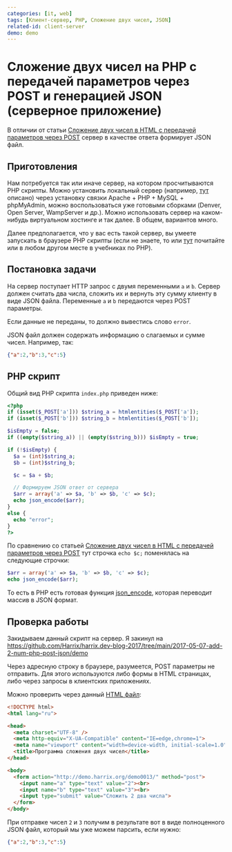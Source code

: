 ```yaml
---
categories: [it, web]
tags: [Клиент-сервер, PHP, Сложение двух чисел, JSON]
related-id: client-server
demo: demo
---
```


# Сложение двух чисел на PHP с передачей параметров через POST и генерацией JSON (серверное приложение)

В отличии от статьи [Сложение двух чисел в HTML с передачей параметров через POST](https://github.com/Harrix/harrix.dev-blog-2017/blob/main/2017-05-05-add-2-num-php-post/2017-05-05-add-2-num-php-post.md) сервер в качестве ответа формирует JSON файл.

## Приготовления

Нам потребуется так или иначе сервер, на котором просчитываются PHP скрипты. Можно установить локальный сервер (например, [тут](https://github.com/Harrix/harrix.dev-blog-2018/blob/main/2018-10-04-apache-php-mysql/2018-10-04-apache-php-mysql.md) описано) через установку связки Apache + PHP + MySQL + phpMyAdmin, можно воспользоваться уже готовыми сборками (Denver, Open Server, WampServer и др.). Можно использовать сервер на каком-нибудь виртуальном хостинге и так далее. В общем, вариантов много.

Далее предполагается, что у вас есть такой сервер, вы умеете запускать в браузере PHP скрипты (если не знаете, то или [тут](https://github.com/Harrix/harrix.dev-blog-2018/blob/main/2018-10-04-apache-php-mysql/2018-10-04-apache-php-mysql.md) почитайте или в любом другом месте в учебниках по PHP).

## Постановка задачи

На сервер поступает HTTP запрос с двумя переменными `a` и `b`. Сервер должен считать два числа, сложить их и вернуть эту сумму клиенту в виде JSON файла. Переменные `a` и `b` передаются через POST параметры.

Если данные не переданы, то должно вывестись слово `error`.

JSON файл должен содержать информацию о слагаемых и сумме чисел. Например, так:

```json
{"a":2,"b":3,"c":5}
```

## PHP скрипт

Общий вид PHP скрипта `index.php` приведен ниже:

```php
<?php
if (isset($_POST['a'])) $string_a = htmlentities($_POST['a']);
if (isset($_POST['b'])) $string_b = htmlentities($_POST['b']);

$isEmpty = false;
if ((empty($string_a)) || (empty($string_b))) $isEmpty = true;

if (!$isEmpty) {
  $a = (int)$string_a;
  $b = (int)$string_b;

  $c = $a + $b;

  // Формируем JSON ответ от сервера
  $arr = array('a' => $a, 'b' => $b, 'c' => $c);
  echo json_encode($arr);
}
else {
  echo "error";
}
?>
```

По сравнению со статьей [Сложение двух чисел в HTML с передачей параметров через POST](https://github.com/Harrix/harrix.dev-blog-2017/blob/main/2017-05-05-add-2-num-php-post/2017-05-05-add-2-num-php-post.md) тут строчка `echo $c;` поменялась на следующие строчки:

```php
$arr = array('a' => $a, 'b' => $b, 'c' => $c);
echo json_encode($arr);
```

То есть в PHP есть готовая функция [json_encode](https://www.php.net/manual/ru/function.json-encode.php), которая переводит массив в JSON формат.

## Проверка работы

Закидываем данный скрипт на сервер. Я закинул на <https://github.com/Harrix/harrix.dev-blog-2017/tree/main/2017-05-07-add-2-num-php-post-json/demo>

Через адресную строку в браузере, разумеется, POST параметры не отправить. Для этого используются либо формы в HTML страницах, либо через запросы в клиентских приложениях.

Можно проверить через данный [HTML файл](demo/check.html):

```html
<!DOCTYPE html>
<html lang="ru">

<head>
  <meta charset="UTF-8" />
  <meta http-equiv="X-UA-Compatible" content="IE=edge,chrome=1">
  <meta name="viewport" content="width=device-width, initial-scale=1.0">
  <title>Программа сложения двух чисел</title>
</head>

<body>
  <form action="http://demo.harrix.org/demo0013/" method="post">
    <input name="a" type="text" value="2"><br>
    <input name="b" type="text" value="3"><br>
    <input type="submit" value="Сложить 2 два числа">
  </form>
</body>
```

При отправке чисел `2` и `3` получим в результате вот в виде полноценного JSON файл, который мы уже можем парсить, если нужно:

```json
{"a":2,"b":3,"c":5}
```
